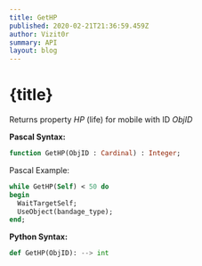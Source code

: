 ```yaml
---
title: GetHP
published: 2020-02-21T21:36:59.459Z
author: Vizit0r
summary: API
layout: blog
---
```


# {title}

Returns property *HP* (life) for mobile with ID *ObjID*

**Pascal Syntax:**

```pascal
function GetHP(ObjID : Cardinal) : Integer;
```
Pascal Example:
```pascal
while GetHP(Self) < 50 do
begin
  WaitTargetSelf;
  UseObject(bandage_type);
end;
```

**Python Syntax:**
```python
def GetHP(ObjID): --> int
```
